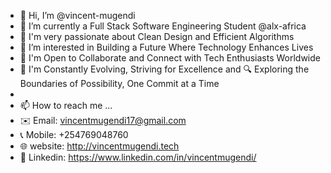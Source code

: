 - 👋 Hi, I’m @vincent-mugendi
- 🌱 I’m currently a Full Stack Software Engineering Student @alx-africa
- 🌟 I'm very passionate about Clean Design and Efficient Algorithms
- 👀 I’m interested in Building a Future Where Technology Enhances Lives
- 💞️ I'm Open to Collaborate and Connect with Tech Enthusiasts Worldwide
- 🌱 I'm Constantly Evolving, Striving for Excellence and 🔍 Exploring the Boundaries of Possibility, One Commit at a Time
- 
- 📫 How to reach me ...
- ✉️ Email: vincentmugendi17@gmail.com
- 📞 Mobile: +254769048760
- 🌐 website: http://vincentmugendi.tech
- 🔗 Linkedin: https://www.linkedin.com/in/vincentmugendi/
